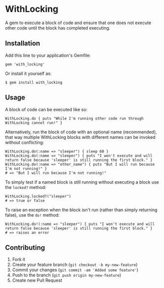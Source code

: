 # WithLocking

A gem to execute a block of code and ensure that one does not execute other code until the block has completed executing. 

## Installation

Add this line to your application's Gemfile:

    gem 'with_locking'

Or install it yourself as:

    $ gem install with_locking

## Usage

A block of code can be executed like so:

    WithLocking.do { puts "While I'm running other code run through WithLocking cannot run!" }

Alternatively, run the block of code with an optional name (recommended), that way multiple WithLocking blocks with different names can be invoked without conflicting:

    WithLocking.do(:name => "sleeper") { sleep 60 }
    WithLocking.do(:name => "sleeper") { puts "I won't execute and will return false because 'sleeper' is still running the first block." }
    WithLocking.do(:name => "other_name") { puts "But I will run because I'm not running!" }
    # => "But I will run because I'm not running!"

To simply test if a named block is still running without executing a block use the `locked?` method:

    WithLocking.locked?("sleeper")
    # => true or false

To raise an exception when the block isn't run (rather than simply returning false), use the `do!` method:

    WithLocking.do!(:name => "sleeper") { puts "I won't execute and will return false because 'sleeper' is still running the first block." }
    # => raises an error

## Contributing

1. Fork it
2. Create your feature branch (`git checkout -b my-new-feature`)
3. Commit your changes (`git commit -am 'Added some feature'`)
4. Push to the branch (`git push origin my-new-feature`)
5. Create new Pull Request